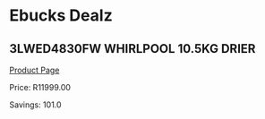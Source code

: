 
# Ebucks Dealz
## 3LWED4830FW WHIRLPOOL 10.5KG DRIER
[Product Page](https://www.ebucks.com/web/shop/productSelected.do?prodId=1173297487&catId=704981826)

Price: R11999.00

Savings: 101.0


	